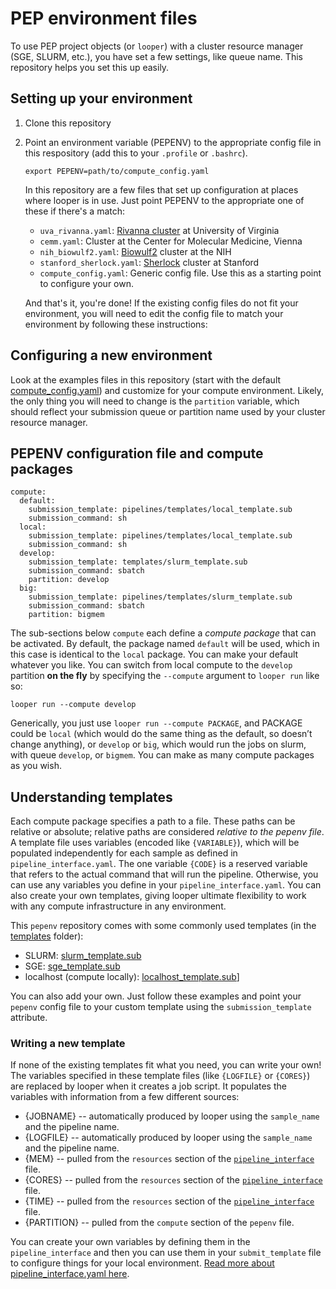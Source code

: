 # PEP environment files

To use PEP project objects (or `looper`) with a cluster resource manager (SGE, SLURM, etc.), you have set a few settings, like queue name. This repository helps you set this up easily.

## Setting up your environment

1. Clone this repository
2. Point an environment variable (PEPENV) to the appropriate config file in this respository (add this to your `.profile` or `.bashrc`).

	```
	export PEPENV=path/to/compute_config.yaml
	```

	In this repository are a few files that set up configuration at places where looper is in use. Just point PEPENV to the appropriate one of these if there's a match:
	 * `uva_rivanna.yaml`: [Rivanna cluster](http://arcs.virginia.edu/rivanna) at University of Virginia
	 * `cemm.yaml`: Cluster at the Center for Molecular Medicine, Vienna
	 * `nih_biowulf2.yaml`: [Biowulf2](https://hpc.nih.gov/docs/userguide.html) cluster at the NIH
	 * `stanford_sherlock.yaml`: [Sherlock](http://sherlock.stanford.edu/mediawiki/index.php/Current_policies) cluster at Stanford
	 * `compute_config.yaml`: Generic config file. Use this as a starting point to configure your own.

	 And that's it, you're done! If the existing config files do not fit your environment, you will need to edit the config file to match your environment by following these instructions:

## Configuring a new environment

Look at the examples files in this repository (start with the default [compute_config.yaml](compute_config.yaml)) and customize for your compute environment. Likely, the only thing you will need to change is the `partition` variable, which should reflect your submission queue or partition name used by your cluster resource manager.

## PEPENV configuration file and compute packages

```
compute:
  default:
    submission_template: pipelines/templates/local_template.sub
    submission_command: sh
  local:
    submission_template: pipelines/templates/local_template.sub
    submission_command: sh
  develop:
    submission_template: templates/slurm_template.sub
    submission_command: sbatch
    partition: develop
  big:
    submission_template: pipelines/templates/slurm_template.sub
    submission_command: sbatch
    partition: bigmem
  ```

The sub-sections below `compute` each define a *compute package* that can be activated. By default, the package named `default` will be used, which in this case is identical to the `local` package. You can make your default whatever you like. You can switch from local compute to the `develop` partition __on the fly__ by specifying the `--compute` argument to `looper run` like so:

```
looper run --compute develop
```

Generically, you just use `looper run --compute PACKAGE`, and PACKAGE could be `local` (which would do the same thing as the default, so doesn’t change anything), or `develop` or `big`, which would run the jobs on slurm, with queue `develop`, or `bigmem`. You can make as many compute packages as you wish.

## Understanding templates

Each compute package specifies a path to a file. These paths can be relative or absolute; relative paths are considered *relative to the pepenv file*. A template file uses variables (encoded like `{VARIABLE}`), which will be populated independently for each sample as defined in `pipeline_interface.yaml`. The one variable ``{CODE}`` is a reserved variable that refers to the actual command that will run the pipeline. Otherwise, you can use any variables you define in your `pipeline_interface.yaml`. You can also create your own templates, giving looper ultimate flexibility to work with any compute infrastructure in any environment.

This `pepenv` repository comes with some commonly used templates (in the [templates](/templates) folder):
* SLURM: [slurm_template.sub](/templates/slurm_template.sub)
* SGE: [sge_template.sub](/templates/sge_template.sub)
* localhost (compute locally): [localhost_template.sub](/tempaltes/localhost_template.sub)]

You can also add your own. Just follow these examples and point your `pepenv` config file to your custom template using the `submission_template` attribute.

### Writing a new template

If none of the existing templates fit what you need, you can write your own! The variables specified in these template files (like `{LOGFILE}` or `{CORES}`) are replaced by looper when it creates a job script. It populates the variables with information from a few different sources:

- {JOBNAME} -- automatically produced by looper using the `sample_name` and the pipeline name.
- {LOGFILE} -- automatically produced by looper using the `sample_name` and the pipeline name.
- {MEM} -- pulled from the `resources` section of the [`pipeline_interface`](http://looper.readthedocs.io/en/latest/connecting-pipelines.html) file.
- {CORES} -- pulled from the `resources` section of the [`pipeline_interface`](http://looper.readthedocs.io/en/latest/connecting-pipelines.html) file.
- {TIME} -- pulled from the `resources` section of the [`pipeline_interface`](http://looper.readthedocs.io/en/latest/connecting-pipelines.html) file.
- {PARTITION} -- pulled from the `compute` section of the `pepenv` file.

You can create your own variables by defining them in the `pipeline_interface` and then you can use them in your `submit_template` file to configure things for your local environment. [Read more about pipeline_interface.yaml here](http://looper.readthedocs.io/en/latest/connecting-pipelines.html).
